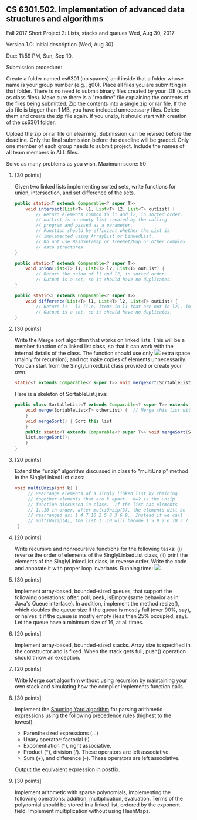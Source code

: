 ## CS 6301.502. Implementation of advanced data structures and algorithms

Fall 2017
Short Project 2: Lists, stacks and queues
Wed, Aug 30, 2017

Version 1.0: Initial description (Wed, Aug 30).

Due: 11:59 PM, Sun, Sep 10.

Submission procedure:

Create a folder named cs6301 (no spaces) and inside that a folder whose
name is your group number (e.g., g00).  Place all files you are submitting
in that folder.  There is no need to submit binary files created by your
IDE (such as class files).  Make sure there is a "readme" file explaining
the contents of the files being submitted.  Zip the contents into a single
zip or rar file.  If the zip file is bigger than 1 MB, you have included
unnecessary files.  Delete them and create the zip file again.  If you
unzip, it should start with creation of the cs6301 folder.

Upload the zip or rar file on elearning.  Submission can be revised before
the deadline.  Only the final submission before the deadline will be graded.
Only one member of each group needs to submit project.  Include the names
of all team members in ALL files.

Solve as many problems as you wish.  Maximum score: 50


1. [30 points]

   Given two linked lists implementing sorted sets, write functions for
   union, intersection, and set difference of the sets.

    ```java
    public static<T extends Comparable<? super T>>
        void intersect(List<T> l1, List<T> l2, List<T> outList) {
            // Return elements common to l1 and l2, in sorted order.
            // outList is an empty list created by the calling
            // program and passed as a parameter.
            // Function should be efficient whether the List is
            // implemented using ArrayList or LinkedList.
            // Do not use HashSet/Map or TreeSet/Map or other complex
            // data structures.
    }

    public static<T extends Comparable<? super T>>
        void union(List<T> l1, List<T> l2, List<T> outList) {
            // Return the union of l1 and l2, in sorted order.
            // Output is a set, so it should have no duplicates.
    }

    public static<T extends Comparable<? super T>>
        void difference(List<T> l1, List<T> l2, List<T> outList) {
            // Return l1 - l2 (i.e, items in l1 that are not in l2), in sorted order.
            // Output is a set, so it should have no duplicates.
    }
    ```


2. [30 points]

   Write the Merge sort algorithm that works on linked lists.  This will be a
   member function of a linked list class, so that it can work with the
   internal details of the class.  The function should use only
   ![](http://latex.codecogs.com/svg.latex?\mathcal{O}\(n\log{n}\)) extra space
   (mainly for recursion), and not make copies of elements unnecessarily.  You
   can start from the SinglyLinkedList class provided or create your own.

   ```java
   static<T extends Comparable<? super T>> void mergeSort(SortableList<T> list) { ... }
   ```

   Here is a skeleton of SortableList.java:

    ```java
    public class SortableList<T extends Comparable<? super T>> extends SinglyLinkedList<T> {
        void merge(SortableList<T> otherList) {  // Merge this list with other list
        }
        void mergeSort() { Sort this list
        }
        public static<T extends Comparable<? super T>> void mergeSort(SortableList<T> list) {
        list.mergeSort();
        }
    }
    ```


3. [20 points]

   Extend the "unzip" algorithm discussed in class to "multiUnzip" method
   in the SinglyLinkedList class:

   ```java
   void multiUnzip(int k) {
        // Rearrange elements of a singly linked list by chaining
        // together elements that are k apart.  k=2 is the unzip
        // function discussed in class.  If the list has elements
        // 1..10 in order, after multiUnzip(3), the elements will be
        // rearranged as: 1 4 7 10 2 5 8 3 6 9.  Instead if we call
        // multiUnzip(4), the list 1..10 will become 1 5 9 2 6 10 3 7 4 8.
    }
    ```

4. [20 points]

   Write recursive and nonrecursive functions for the following tasks:
   (i) reverse the order of elements of the SinglyLinkedList class,
   (ii) print the elements of the SinglyLinkedList class, in reverse order.
   Write the code and annotate it with proper loop invariants.
   Running time: ![](http://latex.codecogs.com/svg.latex?\mathcal{O}\(n\)).


5. [30 points]

   Implement array-based, bounded-sized queues, that support the following
   operations: offer, poll, peek, isEmpty (same behavior as in Java's Queue
   interface).  In addition, implement the method resize(), which doubles
   the queue size if the queue is mostly full (over 90%, say), or halves it
   if the queue is mostly empty (less then 25% occupied, say).  Let the
   queue have a minimum size of 16, at all times.


6. [20 points]

   Implement array-based, bounded-sized stacks. Array size is specified
   in the constructor and is fixed.  When the stack gets full, push()
   operation should throw an exception.


7. [20 points]

   Write Merge sort algorithm without using recursion by maintaining your
   own stack and simulating how the compiler implements function calls.


8. [30 points]

   Implement the [Shunting Yard
   algorithm](https://en.wikipedia.org/wiki/Shunting-yard_algorithm) for
   parsing arithmetic expressions using the following precedence rules (highest
   to the lowest).

   * Parenthesized expressions (...)
   * Unary operator: factorial (!)
   * Exponentiation (^), right associative.
   * Product (\*), division (/).  These operators are left associative.
   * Sum (+), and difference (-).  These operators are left associative.

   Output the equivalent expression in postfix.
   
9. [30 points]

   Implement arithmetic with sparse polynomials, implementing the
   following operations: addition, multiplication, evaluation.
   Terms of the polynomial should be stored in a linked list, ordered by
   the exponent field.  Implement multiplication without using HashMaps.
